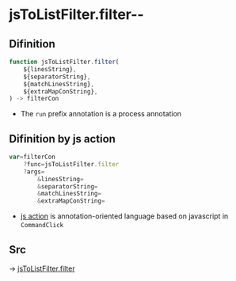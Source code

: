 # jsToListFilter.filter--

## Difinition

```js.js
function jsToListFilter.filter(
	${linesString},
	${separatorString},
	${matchLinesString},
	${extraMapConString},
) -> filterCon
```

- The `run` prefix annotation is a process annotation


## Difinition by js action

```js.js
var=filterCon
	?func=jsToListFilter.filter
	?args=
		&linesString=
		&separatorString=
		&matchLinesString=
		&extraMapConString=
```

- [js action](#) is annotation-oriented language based on javascript in `CommandClick`



## Src

-> [jsToListFilter.filter](https://github.com/puutaro/CommandClick/blob/master/app/src/main/java/com/puutaro/commandclick/fragment_lib/terminal_fragment/js_interface/text/JsToListFilter.kt#L29)


